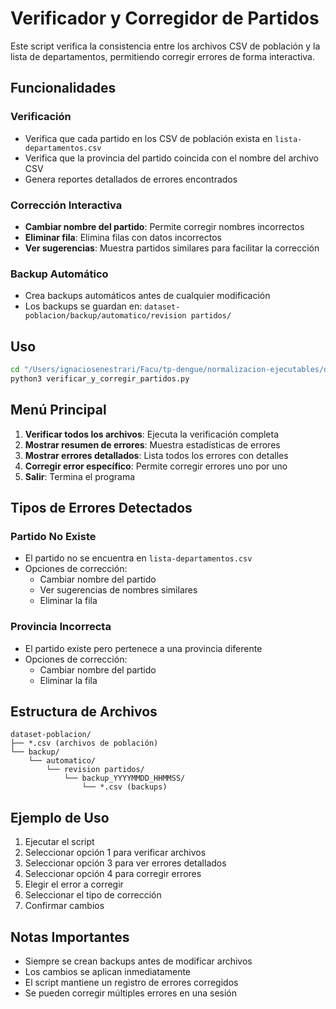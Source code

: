 # Verificador y Corregidor de Partidos

Este script verifica la consistencia entre los archivos CSV de población y la lista de departamentos, permitiendo corregir errores de forma interactiva.

## Funcionalidades

### Verificación
- Verifica que cada partido en los CSV de población exista en `lista-departamentos.csv`
- Verifica que la provincia del partido coincida con el nombre del archivo CSV
- Genera reportes detallados de errores encontrados

### Corrección Interactiva
- **Cambiar nombre del partido**: Permite corregir nombres incorrectos
- **Eliminar fila**: Elimina filas con datos incorrectos
- **Ver sugerencias**: Muestra partidos similares para facilitar la corrección

### Backup Automático
- Crea backups automáticos antes de cualquier modificación
- Los backups se guardan en: `dataset-poblacion/backup/automatico/revision partidos/`

## Uso

```bash
cd "/Users/ignaciosenestrari/Facu/tp-dengue/normalizacion-ejecutables/dataset poblacion/normalizacion poblacion departamentos"
python3 verificar_y_corregir_partidos.py
```

## Menú Principal

1. **Verificar todos los archivos**: Ejecuta la verificación completa
2. **Mostrar resumen de errores**: Muestra estadísticas de errores
3. **Mostrar errores detallados**: Lista todos los errores con detalles
4. **Corregir error específico**: Permite corregir errores uno por uno
5. **Salir**: Termina el programa

## Tipos de Errores Detectados

### Partido No Existe
- El partido no se encuentra en `lista-departamentos.csv`
- Opciones de corrección:
  - Cambiar nombre del partido
  - Ver sugerencias de nombres similares
  - Eliminar la fila

### Provincia Incorrecta
- El partido existe pero pertenece a una provincia diferente
- Opciones de corrección:
  - Cambiar nombre del partido
  - Eliminar la fila

## Estructura de Archivos

```
dataset-poblacion/
├── *.csv (archivos de población)
└── backup/
    └── automatico/
        └── revision partidos/
            └── backup_YYYYMMDD_HHMMSS/
                └── *.csv (backups)
```

## Ejemplo de Uso

1. Ejecutar el script
2. Seleccionar opción 1 para verificar archivos
3. Seleccionar opción 3 para ver errores detallados
4. Seleccionar opción 4 para corregir errores
5. Elegir el error a corregir
6. Seleccionar el tipo de corrección
7. Confirmar cambios

## Notas Importantes

- Siempre se crean backups antes de modificar archivos
- Los cambios se aplican inmediatamente
- El script mantiene un registro de errores corregidos
- Se pueden corregir múltiples errores en una sesión
